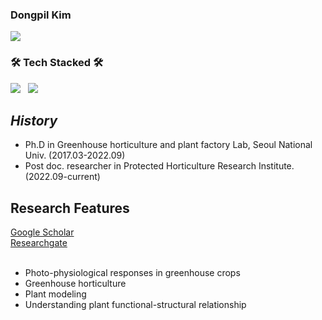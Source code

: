 <h3 align="left"> Dongpil Kim
  
</br>
<p align="center">
<p align="left">

<img src ="https://img.shields.io/badge/Profile-Kim Dongpil_blog-pink"/>
</br>

<h3 align="left"><b>🛠 Tech Stacked 🛠</b></h3>
<img src="https://img.shields.io/badge/Python-3776AB?style=flat-square&logo=Python&logoColor=white"/></a> &nbsp
<img src="https://img.shields.io/badge/Pytorch-EE4C2C?style=flat-square&logo=Pytorch&logoColor=black"/></a> &nbsp 
</p>

## _History_

- Ph.D in Greenhouse horticulture and plant factory Lab, Seoul National Univ. (2017.03-2022.09)
- Post doc. researcher in Protected Horticulture Research Institute. (2022.09-current)


## Research Features

[Google Scholar](https://scholar.google.com/citations?user=EcWCxzsAAAAJ&hl=en&oi=ao)<br>
[Researchgate](https://www.researchgate.net/profile/Dongpil-Kim)<br>
</br>
- Photo-physiological responses in greenhouse crops
- Greenhouse horticulture
- Plant modeling
- Understanding plant functional-structural relationship

